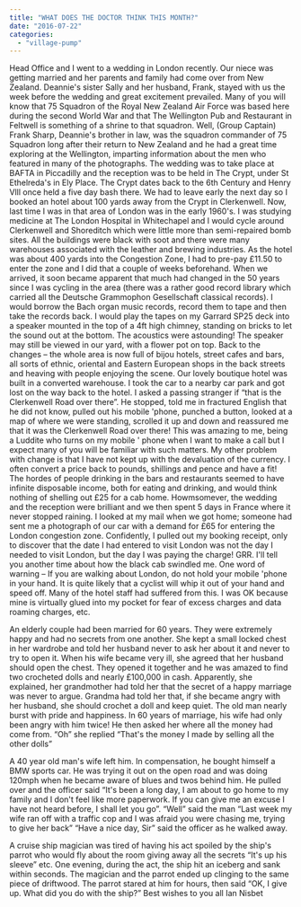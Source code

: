 ```yaml
---
title: "WHAT DOES THE DOCTOR THINK THIS MONTH?"
date: "2016-07-22"
categories: 
  - "village-pump"
---
```


Head Office and I went to a wedding in London recently. Our niece was getting married and her parents and family had come over from New Zealand. Deannie's sister Sally and her husband, Frank, stayed with us the week before the wedding and great excitement prevailed. Many of you will know that 75 Squadron of the Royal New Zealand Air Force was based here during the second World War and that The Wellington Pub and Restaurant in Feltwell is something of a shrine to that squadron. Well, (Group Captain) Frank Sharp, Deannie's brother in law, was the squadron commander of 75 Squadron long after their return to New Zealand and he had a great time exploring at the Wellington, imparting information about the men who featured in many of the photographs. The wedding was to take place at BAFTA in Piccadilly and the reception was to be held in The Crypt, under St Ethelreda's in Ely Place. The Crypt dates back to the 6th Century and Henry Vlll once held a five day bash there. We had to leave early the next day so I booked an hotel about 100 yards away from the Crypt in Clerkenwell. Now, last time I was in that area of London was in the early 1960's. I was studying medicine at The London Hospital in Whitechapel and I would cycle around Clerkenwell and Shoreditch which were little more than semi-repaired bomb sites. All the buildings were black with soot and there were many warehouses associated with the leather and brewing industries. As the hotel was about 400 yards into the Congestion Zone, I had to pre-pay £11.50 to enter the zone and I did that a couple of weeks beforehand. When we arrived, it soon became apparent that much had changed in the 50 years since I was cycling in the area (there was a rather good record library which carried all the Deutsche Grammophon Gesellschaft classical records). I would borrow the Bach organ music records, record them to tape and then take the records back. I would play the tapes on my Garrard SP25 deck into a speaker mounted in the top of a 4ft high chimney, standing on bricks to let the sound out at the bottom. The acoustics were astounding! The speaker may still be viewed in our yard, with a flower pot on top. Back to the changes – the whole area is now full of bijou hotels, street cafes and bars, all sorts of ethnic, oriental and Eastern European shops in the back streets and heaving with people enjoying the scene. Our lovely boutique hotel was built in a converted warehouse. I took the car to a nearby car park and got lost on the way back to the hotel. I asked a passing stranger if “that is the Clerkenwell Road over there”. He stopped, told me in fractured English that he did not know, pulled out his mobile 'phone, punched a button, looked at a map of where we were standing, scrolled it up and down and reassured me that it was the Clerkenwell Road over there! This was amazing to me, being a Luddite who turns on my mobile ' phone when I want to make a call but I expect many of you will be familiar with such matters. My other problem with change is that I have not kept up with the devaluation of the currency. I often convert a price back to pounds, shillings and pence and have a fit! The hordes of people drinking in the bars and restaurants seemed to have infinite disposable income, both for eating and drinking, and would think nothing of shelling out £25 for a cab home. Howmsomever, the wedding and the reception were brilliant and we then spent 5 days in France where it never stopped raining. I looked at my mail when we got home; someone had sent me a photograph of our car with a demand for £65 for entering the London congestion zone. Confidently, I pulled out my booking receipt, only to discover that the date I had entered to visit London was not the day I needed to visit London, but the day I was paying the charge! GRR. I'll tell you another time about how the black cab swindled me. One word of warning – If you are walking about London, do not hold your mobile 'phone in your hand. It is quite likely that a cyclist will whip it out of your hand and speed off. Many of the hotel staff had suffered from this. I was OK because mine is virtually glued into my pocket for fear of excess charges and data roaming charges, etc.

An elderly couple had been married for 60 years. They were extremely happy and had no secrets from one another. She kept a small locked chest in her wardrobe and told her husband never to ask her about it and never to try to open it. When his wife became very ill, she agreed that her husband should open the chest. They opened it together and he was amazed to find two crocheted dolls and nearly £100,000 in cash. Apparently, she explained, her grandmother had told her that the secret of a happy marriage was never to argue. Grandma had told her that, if she became angry with her husband, she should crochet a doll and keep quiet. The old man nearly burst with pride and happiness. In 60 years of marriage, his wife had only been angry with him twice! He then asked her where all the money had come from. “Oh” she replied “That's the money I made by selling all the other dolls”

A 40 year old man's wife left him. In compensation, he bought himself a BMW sports car. He was trying it out on the open road and was doing 120mph when he became aware of blues and twos behind him. He pulled over and the officer said “It's been a long day, I am about to go home to my family and I don't feel like more paperwork. If you can give me an excuse I have not heard before, I shall let you go”. “Well” said the man “Last week my wife ran off with a traffic cop and I was afraid you were chasing me, trying to give her back” “Have a nice day, Sir” said the officer as he walked away.

A cruise ship magician was tired of having his act spoiled by the ship's parrot who would fly about the room giving away all the secrets “It's up his sleeve” etc. One evening, during the act, the ship hit an iceberg and sank within seconds. The magician and the parrot ended up clinging to the same piece of driftwood. The parrot stared at him for hours, then said “OK, I give up. What did you do with the ship?” Best wishes to you all Ian Nisbet
